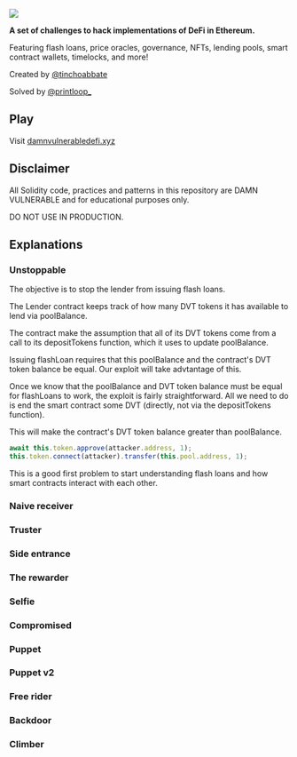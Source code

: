 ![](cover.png)

**A set of challenges to hack implementations of DeFi in Ethereum.**

Featuring flash loans, price oracles, governance, NFTs, lending pools, smart contract wallets, timelocks, and more!

Created by [@tinchoabbate](https://twitter.com/tinchoabbate)

Solved by [@printloop_](https://twitter.com/printloop_)

## Play

Visit [damnvulnerabledefi.xyz](https://damnvulnerabledefi.xyz)

## Disclaimer

All Solidity code, practices and patterns in this repository are DAMN VULNERABLE and for educational purposes only.

DO NOT USE IN PRODUCTION.

## Explanations
### Unstoppable
The objective is to stop the lender from issuing flash loans. 

The Lender contract keeps track of how many DVT tokens it has available to lend via poolBalance.

The contract make the assumption that all of its DVT tokens come from a call to its depositTokens function, which it uses to update poolBalance.

Issuing flashLoan requires that this poolBalance and the contract's DVT token balance be equal. Our exploit will take advtantage of this.

Once we know that the poolBalance and DVT token balance must be equal for flashLoans to work, the exploit is fairly straightforward. All we need to do is end the smart contract some DVT (directly, not via the depositTokens function). 

This will make the contract's DVT token balance greater than poolBalance. 
```js
await this.token.approve(attacker.address, 1);
this.token.connect(attacker).transfer(this.pool.address, 1);
```

This is a good first problem to start understanding flash loans and how smart contracts interact with each other. 

### Naive receiver
### Truster
### Side entrance
### The rewarder
### Selfie
### Compromised
### Puppet
### Puppet v2
### Free rider
### Backdoor
### Climber
